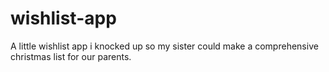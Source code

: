 # wishlist-app
A little wishlist app i knocked up so my sister could make a comprehensive christmas list for our parents.

